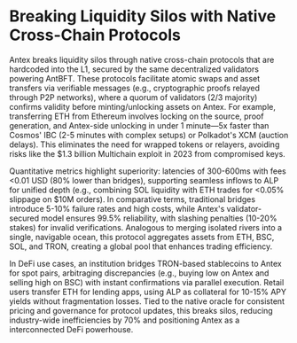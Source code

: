 # Breaking Liquidity Silos with Native Cross-Chain Protocols

Antex breaks liquidity silos through native cross-chain protocols that are hardcoded into the L1, secured by the same decentralized validators powering AntBFT. These protocols facilitate atomic swaps and asset transfers via verifiable messages (e.g., cryptographic proofs relayed through P2P networks), where a quorum of validators (2/3 majority) confirms validity before minting/unlocking assets on Antex. For example, transferring ETH from Ethereum involves locking on the source, proof generation, and Antex-side unlocking in under 1 minute—5x faster than Cosmos' IBC (2-5 minutes with complex setups) or Polkadot's XCM (auction delays). This eliminates the need for wrapped tokens or relayers, avoiding risks like the $1.3 billion Multichain exploit in 2023 from compromised keys.

Quantitative metrics highlight superiority: latencies of 300-600ms with fees <0.01 USD (80% lower than bridges), supporting seamless inflows to ALP for unified depth (e.g., combining SOL liquidity with ETH trades for <0.05% slippage on $10M orders). In comparative terms, traditional bridges introduce 5-10% failure rates and high costs, while Antex's validator-secured model ensures 99.5% reliability, with slashing penalties (10-20% stakes) for invalid verifications. Analogous to merging isolated rivers into a single, navigable ocean, this protocol aggregates assets from ETH, BSC, SOL, and TRON, creating a global pool that enhances trading efficiency.

In DeFi use cases, an institution bridges TRON-based stablecoins to Antex for spot pairs, arbitraging discrepancies (e.g., buying low on Antex and selling high on BSC) with instant confirmations via parallel execution. Retail users transfer ETH for lending apps, using ALP as collateral for 10-15% APY yields without fragmentation losses. Tied to the native oracle for consistent pricing and governance for protocol updates, this breaks silos, reducing industry-wide inefficiencies by 70% and positioning Antex as a interconnected DeFi powerhouse.
